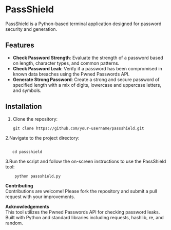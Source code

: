 # PassShield

PassShield is a Python-based terminal application designed for password security and generation.

## Features

- **Check Password Strength**: Evaluate the strength of a password based on length, character types, and common patterns.
- **Check Password Leak**: Verify if a password has been compromised in known data breaches using the Pwned Passwords API.
- **Generate Strong Password**: Create a strong and secure password of specified length with a mix of digits, lowercase and uppercase letters, and symbols.

## Installation

1. Clone the repository:

   ```
   git clone https://github.com/your-username/passshield.git
   ```
   
2.Navigate to the project directory:

  ```

     cd passshield
 ```
3.Run the script and follow the on-screen instructions to use the PassShield tool:

```
    python passshield.py

```
**Contributing**<br>
Contributions are welcome! Please fork the repository and submit a pull request with your improvements.



**Acknowledgements**<br>
This tool utilizes the Pwned Passwords API for checking password leaks.
Built with Python and standard libraries including requests, hashlib, re, and random.
